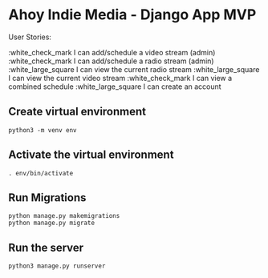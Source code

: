 # Ahoy Indie Media - Django App MVP

User Stories:

:white_check_mark I can add/schedule a video stream (admin)
:white_check_mark I can add/schedule a radio stream (admin)
:white_large_square I can view the current radio stream
:white_large_square I can view the current video stream
:white_check_mark I can view a combined schedule
:white_large_square I can create an account

## Create virtual environment

```
python3 -m venv env
```

## Activate the virtual environment

```
. env/bin/activate
```

## Run Migrations

```
python manage.py makemigrations
python manage.py migrate
```

## Run the server

```
python3 manage.py runserver
```
